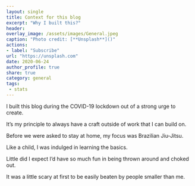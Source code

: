 ```yaml
---
layout: single
title: Context for this blog
excerpt: "Why I built this?"
header:
overlay_image: /assets/images/General.jpeg
caption: "Photo credit: [**Unsplash**]()"
actions:
- label: "Subscribe"
url: "https://unsplash.com"
date: 2020-06-24
author_profile: true
share: true 
category: general
tags:
 - stats
---
```


I built this blog during the COVID-19 lockdown out of a strong urge to create.

It’s my principle to always have a craft outside of work that I can build on. 

Before we were asked to stay at home, my focus was Brazilian Jiu-Jitsu. 

Like a child, I was indulged in learning the basics. 

Little did I expect I’d have so much fun in being thrown around and choked out. 

It was a little scary at first to be easily beaten by people smaller than me.